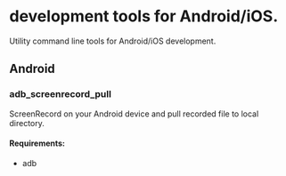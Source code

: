 # development tools for Android/iOS.
Utility command line tools for Android/iOS development.

## Android
### adb_screenrecord_pull
ScreenRecord on your Android device and pull recorded file to local directory.

#### Requirements:
- adb


